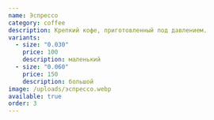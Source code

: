 ```yaml
---
name: Эспрессо
category: coffee
description: Крепкий кофе, приготовленный под давлением.
variants:
  - size: "0.030"
    price: 100
    description: маленький
  - size: "0.060"
    price: 150
    description: большой
image: /uploads/эспрессо.webp
available: true
order: 3
---
```

